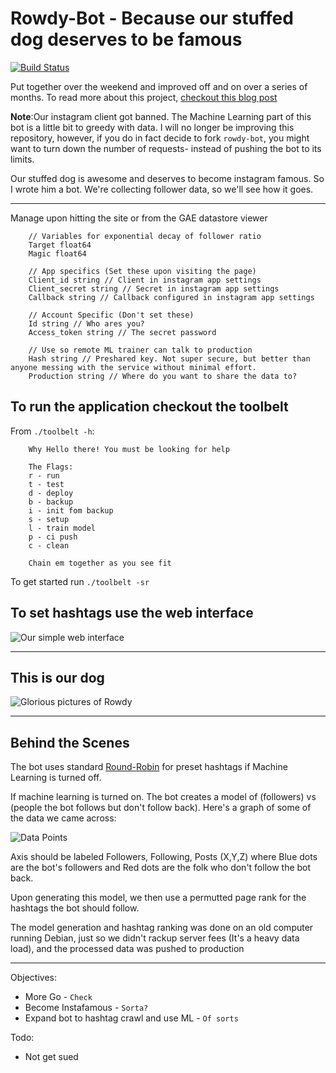 Rowdy-Bot - Because our stuffed dog deserves to be famous
=========

[![Build Status](https://travis-ci.org/dmadisetti/rowdy-bot.png)](https://travis-ci.org/dmadisetti/rowdy-bot)

Put together over the weekend and improved off and on over a series of months. To read more about this project, [checkout this blog post](http://blog.postmodern.technology/machine-learning-instagram-bot)

**Note**:Our instagram client got banned. The Machine Learning part of this bot is a little bit to greedy with data. I will no longer be improving this repository, however, if you do in fact decide to fork `rowdy-bot`, you might want to turn down the number of requests- instead of pushing the bot to its limits.

Our stuffed dog is awesome and deserves to become instagram famous. So I wrote him a bot. We're collecting follower data, so we'll see how it goes.

---
Manage upon hitting the site or from the GAE datastore viewer

```
	// Variables for exponential decay of follower ratio
    Target float64 
    Magic float64

    // App specifics (Set these upon visiting the page)
    Client_id string // Client in instagram app settings
    Client_secret string // Secret in instagram app settings
    Callback string // Callback configured in instagram app settings

    // Account Specific (Don't set these)
    Id string // Who ares you?
    Access_token string // The secret password

    // Use so remote ML trainer can talk to production
    Hash string // Preshared key. Not super secure, but better than anyone messing with the service without minimal effort.
    Production string // Where do you want to share the data to?

```

To run the application checkout the toolbelt
-----
From `./toolbelt -h`:
```
    Why Hello there! You must be looking for help
    
    The Flags: 
    r - run 
    t - test 
    d - deploy 
    b - backup 
    i - init fom backup 
    s - setup
    l - train model
    p - ci push
    c - clean
    
    Chain em together as you see fit 
```

To get started run `./toolbelt -sr`


To set hashtags use the web interface
-----
![Our simple web interface](https://raw.github.com/dmadisetti/rowdy-bot/master/example.png "Screenshot")

---
This is our dog
-----
![Glorious pictures of Rowdy](https://raw.github.com/dmadisetti/rowdy-bot/master/rowdy.png "Screenshot of IG")

---
Behind the Scenes
---

The bot uses standard [Round-Robin](https://en.wikipedia.org/wiki/Round-robin) for preset hashtags if Machine Learning is turned off.

If machine learning is turned on. The bot creates a model of (followers) vs (people the bot follows but don't follow back). Here's a graph of some of the data we came across:

![Data Points](https://raw.github.com/dmadisetti/rowdy-bot/master/FFP.png "Followers, Non-Followers and Posts")

Axis should be labeled Followers, Following, Posts (X,Y,Z) where Blue dots are the bot's followers and Red dots are the folk who don't follow the bot back.

Upon generating this model, we then use a permutted page rank for the hashtags the bot should follow.

The model generation and hashtag ranking was done on an old computer running Debian, just so we didn't rackup server fees (It's a heavy data load), and the processed data was pushed to production

---
Objectives:

- More Go - `Check`
- Become Instafamous - `Sorta?`
- Expand bot to hashtag crawl and use ML - `Of sorts`

Todo:

- Not get sued